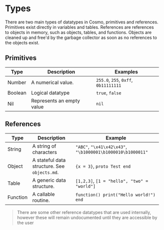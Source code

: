 # Types

There are two main types of datatypes in Cosmo, primitives and references. Primitives exist directly in variables and tables. References are references to objects in memory, such as objects, tables, and functions. Objects are cleaned up and free'd by the garbage collector as soon as no references to the objects exist. 

## Primitives

| Type     | Description                  | Examples                               |
| -------- | ---------------------------- | -------------------------------------- |
| Number   | A numerical value.           | `255.0`, `255`, `0xff`, `0b11111111`   |
| Boolean  | Logical datatype             | `true`, `false`                        |
| Nil      | Represents an empty value    | `nil`                                  |

## References

| Type     | Description                  | Example                                |
| -------- | ---------------------------- | -------------------------------------- |
| String   | A string of characters       | `"ABC"`, `"\x41\x42\x43"`, `"\b1000001\b1000010\b1000011"` |
| Object   | A stateful data structure. See `objects.md`. | `{x = 3}`, `proto Test end` |
| Table    | A generic data structure.    | `[1,2,3]`, `[1 = "hello", "two" = "world"]` |
| Function | A callable routine.          | `function() print("Hello world!") end` |
> There are some other reference datatypes that are used internally, however these will remain undocumented until they are accessible by the user